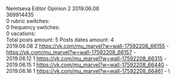 Nemtseva	Editor Opinion 2 2019.06.08\
369914435\
0 rubric switches:\
0 frequency switches:\
0 vacations:\
Total posts amount: 5	Posts dates amount: 4\
2019.06.08 2 https://vk.com/mu_marvel?w=wall-17592208_66155 - https://vk.com/mu_marvel?w=wall-17592208_66157 - \
2019.06.12 1 https://vk.com/mu_marvel?w=wall-17592208_66315 - \
2019.06.15 1 https://vk.com/mu_marvel?w=wall-17592208_66440 - \
2019.06.16 1 https://vk.com/mu_marvel?w=wall-17592208_66461 - \
